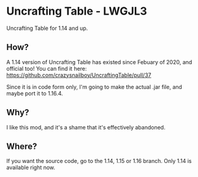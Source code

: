 # Uncrafting Table - LWGJL3
Uncrafting Table for 1.14 and up.

## How?
A 1.14 version of Uncrafting Table has existed since Febuary of 2020, and official too! You can find it here: https://github.com/crazysnailboy/UncraftingTable/pull/37

Since it is in code form only, I'm going to make the actual .jar file, and maybe port it to 1.16.4.

## Why?
I like this mod, and it's a shame that it's effectively abandoned.

## Where?
If you want the source code, go to the 1.14, 1.15 or 1.16 branch. Only 1.14 is available right now.

